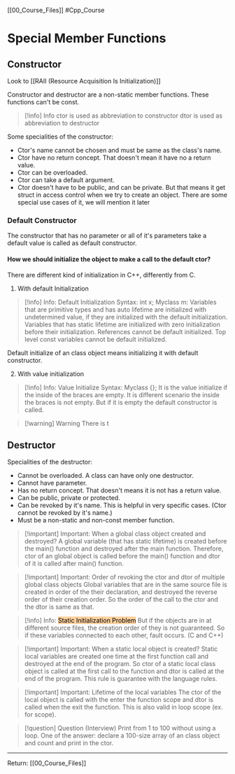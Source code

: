 [[00_Course_Files]]
#Cpp_Course 
# Special Member Functions
## Constructor

Look to [[RAII (Resource Acquisition Is Initialization)]]

Constructor and destructor are a non-static member functions. These functions can't be const.

>[!info] Info
>ctor is used as abbreviation to constructor
>dtor is used as abbreviation to destructor
>

Some specialities of the constructor:
- Ctor's name cannot be chosen and must be same as the class's name.
- Ctor have no return concept. That doesn't mean it have no a return value.
- Ctor can be overloaded.
- Ctor can take a default argument.
- Ctor doesn't have to be public, and can be private. But that means it get struct in access control when we try to create an object. There are some special use cases of it, we will mention it later

### Default Constructor
The constructor that has no parameter or all of it's parameters take a default value is called as default constructor.

#### How we should initialize the object to make a call to the default ctor?
There are different kind of initialization in C++, differently from C.

1. With default Initialization

> [!info] Info: Default Initialization
> Syntax: int x; Myclass m:
> Variables that are primitive types and has auto lifetime are initialized with undetermined value, if they are initialized with the default initialization.
> Variables that has static lifetime are initialized with zero initialization before their initialization.
> References cannot be default initialized.
> Top level const variables cannot be default initialized.

Default initialize of an class object means initializing it with default constructor.

2. With value initialization

> [!info] Info: Value Initialize
> Syntax: Myclass {};
> It is the value initialize if the inside of the braces are empty. It is different scenario the inside the braces is not empty. But if it is empty the default constructor is called.

> [!warning] Warning
> There is t


## Destructor
Specialities of the destructor:
- Cannot be overloaded. A class can have only one destructor.
- Cannot have parameter.
- Has no return concept. That doesn't means it is not has a return value.
- Can be public, private or protected.
- Can be revoked by it's name. This is helpful in very specific cases. (Ctor cannot be revoked by it's name.)
- Must be a non-static and non-const member function.

>[!important] Important: When a global class object created and destroyed?
>A global variable (that has static lifetime) is created before the main() function and destroyed after the main function. Therefore, ctor of an global object is called before the main() function and dtor of it is called after main() function.

> [!important] Important: Order of revoking the ctor and dtor of multiple global class objects
> Global variables that are in the same source file is created in order of the their declaration, and destroyed the reverse order of their creation order. So the order of the call to the ctor and the dtor is same as that.

> [!info] Info: <mark style="background: #FFB86CA6;">Static Initialization Problem</mark>
> But if the objects are in at different source files, the creation order of they is not guaranteed. So if these variables connected to each other, fault occurs. (C and C++)

> [!important] Important: When a static local object is created?
> Static local variables are created one time at the first function call and destroyed at the end of the program. So  ctor of a static local class object is called at the first call to the function and dtor is called at the end of the program. This rule is guarantee with the language rules.

> [!important] Important: Lifetime of the local variables
> The ctor of the local object is called with the enter the function scope and dtor is called when the exit the function. This is also valid in loop scope (ex. for scope).

> [!question] Question (Interview)
> Print from 1 to 100 without using a loop.
> One of the answer: declare a 100-size array of an class object and count and print in the ctor.

---
Return: [[00_Course_Files]]